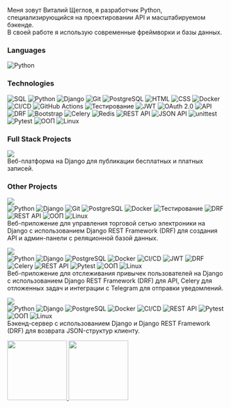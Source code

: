 Меня зовут Виталий Щеглов, я разработчик Python, специализирующийся на проектировании API и масштабируемом бэкенде.<br>
В своей работе я использую современные фреймворки и базы данных.

### Languages
![Python](https://img.shields.io/badge/-Python-000?&logo=Python)

### Technologies
![SQL](https://img.shields.io/badge/SQL-4479A1?style=flat-square&logo=postgresql&logoColor=white)
![Python](https://img.shields.io/badge/Python-3776AB?style=flat-square&logo=python&logoColor=white)
![Django](https://img.shields.io/badge/Django-092E20?style=flat-square&logo=django&logoColor=white)
![Git](https://img.shields.io/badge/Git-F05032?style=flat-square&logo=git&logoColor=white)
![PostgreSQL](https://img.shields.io/badge/PostgreSQL-4169E1?style=flat-square&logo=postgresql&logoColor=white)
![HTML](https://img.shields.io/badge/HTML-E34F26?style=flat-square&logo=html5&logoColor=white)
![CSS](https://img.shields.io/badge/CSS-1572B6?style=flat-square&logo=css3&logoColor=white)
![Docker](https://img.shields.io/badge/Docker-2496ED?style=flat-square&logo=docker&logoColor=white)
![CI/CD](https://img.shields.io/badge/CI/CD-00BFFF?style=flat-square&logo=gitlab&logoColor=white)
![GitHub Actions](https://img.shields.io/badge/GitHub%20Actions-2088FF?style=flat-square&logo=githubactions&logoColor=white)
![Тестирование](https://img.shields.io/badge/Testing-FF9800?style=flat-square&logo=pytest&logoColor=white)
![JWT](https://img.shields.io/badge/JWT-000000?style=flat-square&logo=json-web-tokens&logoColor=white)
![OAuth 2.0](https://img.shields.io/badge/OAuth%202.0-3EAAAF?style=flat-square&logo=oauth&logoColor=white)
![API](https://img.shields.io/badge/API-000000?style=flat-square&logo=api&logoColor=white)
![DRF](https://img.shields.io/badge/DRF-FF4B30?style=flat-square&logo=django&logoColor=white)
![Bootstrap](https://img.shields.io/badge/Bootstrap-563D7C?style=flat-square&logo=bootstrap&logoColor=white)
![Celery](https://img.shields.io/badge/Celery-37814A?style=flat-square&logo=celery&logoColor=white)
![Redis](https://img.shields.io/badge/Redis-DC382D?style=flat-square&logo=redis&logoColor=white)
![REST API](https://img.shields.io/badge/REST%20API-005571?style=flat-square&logo=api&logoColor=white)
![JSON API](https://img.shields.io/badge/JSON%20API-3B5998?style=flat-square&logo=json&logoColor=white)
![unittest](https://img.shields.io/badge/unittest-000000?style=flat-square&logo=python&logoColor=white)
![Pytest](https://img.shields.io/badge/Pytest-000000?style=flat-square&logo=python&logoColor=white)
![ООП](https://img.shields.io/badge/OOP-000000?style=flat-square&logo=java&logoColor=white)
![Linux](https://img.shields.io/badge/Linux-FCC624?style=flat-square&logo=linux&logoColor=white)

### Full Stack Projects
[![](https://img.shields.io/badge/-🧬%20Platform%20for%20Publishing%20Paid%20Content-000)](https://github.com/Vitaly-Shcheglov/Platform-for-publishing-paid-content)<br>
Веб-платформа на Django для публикации бесплатных и платных записей. 

### Other Projects
[![](https://img.shields.io/badge/-🛒%20Electronics%20Retail%20Chain%20Model-000)](https://github.com/Vitaly-Shcheglov/Electronics-retail-chain-model/tree/develop)<br>
![Python](https://img.shields.io/badge/Python-3776AB?style=flat-square&logo=python&logoColor=white)
![Django](https://img.shields.io/badge/Django-092E20?style=flat-square&logo=django&logoColor=white)
![Git](https://img.shields.io/badge/Git-F05032?style=flat-square&logo=git&logoColor=white)
![PostgreSQL](https://img.shields.io/badge/PostgreSQL-4169E1?style=flat-square&logo=postgresql&logoColor=white)
![Docker](https://img.shields.io/badge/Docker-2496ED?style=flat-square&logo=docker&logoColor=white)
![Тестирование](https://img.shields.io/badge/Testing-FF9800?style=flat-square&logo=pytest&logoColor=white)
![DRF](https://img.shields.io/badge/DRF-FF4B30?style=flat-square&logo=django&logoColor=white)
![REST API](https://img.shields.io/badge/REST%20API-005571?style=flat-square&logo=api&logoColor=white)
![ООП](https://img.shields.io/badge/OOP-000000?style=flat-square&logo=java&logoColor=white)
![Linux](https://img.shields.io/badge/Linux-FCC624?style=flat-square&logo=linux&logoColor=white)<br>
Веб-приложение для управления торговой сетью электроники на Django с использованием Django REST Framework (DRF) для создания API и админ-панели с реляционной базой данных.

[![](https://img.shields.io/badge/-🧬%20Django%20Habit%20Tracker-000)](https://github.com/Vitaly-Shcheglov/Django-Habit-Tracker/tree/develop)<br>
![Python](https://img.shields.io/badge/Python-3776AB?style=flat-square&logo=python&logoColor=white)
![Django](https://img.shields.io/badge/Django-092E20?style=flat-square&logo=django&logoColor=white)
![PostgreSQL](https://img.shields.io/badge/PostgreSQL-4169E1?style=flat-square&logo=postgresql&logoColor=white)
![Docker](https://img.shields.io/badge/Docker-2496ED?style=flat-square&logo=docker&logoColor=white)
![CI/CD](https://img.shields.io/badge/CI/CD-00BFFF?style=flat-square&logo=gitlab&logoColor=white)
![JWT](https://img.shields.io/badge/JWT-000000?style=flat-square&logo=json-web-tokens&logoColor=white)
![DRF](https://img.shields.io/badge/DRF-FF4B30?style=flat-square&logo=django&logoColor=white)
![Celery](https://img.shields.io/badge/Celery-37814A?style=flat-square&logo=celery&logoColor=white)
![REST API](https://img.shields.io/badge/REST%20API-005571?style=flat-square&logo=api&logoColor=white)
![Pytest](https://img.shields.io/badge/Pytest-000000?style=flat-square&logo=python&logoColor=white)
![ООП](https://img.shields.io/badge/OOP-000000?style=flat-square&logo=java&logoColor=white)
![Linux](https://img.shields.io/badge/Linux-FCC624?style=flat-square&logo=linux&logoColor=white)<br>
Веб-приложение для отслеживания привычек пользователей на Django с использованием Django REST Framework (DRF) для API, Celery для отложенных задач и интеграции с Telegram для отправки уведомлений.

[![](https://img.shields.io/badge/-📚%20Django%20LMS%20Project-000)](https://github.com/Vitaly-Shcheglov/Django-LMS-project/tree/develop)<br>
![Python](https://img.shields.io/badge/Python-3776AB?style=flat-square&logo=python&logoColor=white)
![Django](https://img.shields.io/badge/Django-092E20?style=flat-square&logo=django&logoColor=white)
![PostgreSQL](https://img.shields.io/badge/PostgreSQL-4169E1?style=flat-square&logo=postgresql&logoColor=white)
![Docker](https://img.shields.io/badge/Docker-2496ED?style=flat-square&logo=docker&logoColor=white)
![CI/CD](https://img.shields.io/badge/CI/CD-00BFFF?style=flat-square&logo=gitlab&logoColor=white)
![REST API](https://img.shields.io/badge/REST%20API-005571?style=flat-square&logo=api&logoColor=white)
![Pytest](https://img.shields.io/badge/Pytest-000000?style=flat-square&logo=python&logoColor=white)
![ООП](https://img.shields.io/badge/OOP-000000?style=flat-square&logo=java&logoColor=white)
![Linux](https://img.shields.io/badge/Linux-FCC624?style=flat-square&logo=linux&logoColor=white)<br>
Бэкенд-сервер с использованием Django и Django REST Framework (DRF) для возврата JSON-структур клиенту.






<a href="https://github.com/Vitaly-Shcheglov">
    <img height="137px" src="https://github-readme-stats.vercel.app/api?username=Vitaly-Shcheglov&hide_title=true&hide_border=true&show_icons=true&include_all_commits=true&count_private=true&line_height=21&text_color=000&icon_color=000&bg_color=0,ea6161,ffc64d,fffc4d,52fa5a&theme=graywhite" />
    <img height="137px" src="https://github-readme-stats.vercel.app/api/top-langs/?username=Vitaly-Shcheglov&hide=html&hide_title=true&hide_border=true&layout=compact&langs_count=6&exclude_repo=comp426,Redventures-Movie-Quotes&text_color=000&icon_color=fff&bg_color=0,52fa5a,4dfcff,c64dff&theme=graywhite" />
</a>

